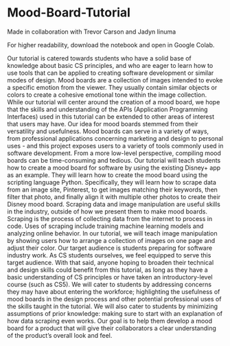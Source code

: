 # Mood-Board-Tutorial
Made in collaboration with Trevor Carson and Jadyn Iinuma

For higher readability, download the notebook and open in Google Colab.

Our tutorial is catered towards students who have a solid base of knowledge about basic CS principles, and who are eager to learn how to use tools that can be applied to creating software development or similar modes of design. Mood boards are a collection of images intended to evoke a specific emotion from the viewer. They usually contain similar objects or colors to create a cohesive emotional tone within the image collection. While our tutorial will center around the creation of a mood board, we hope that the skills and understanding of the APIs (Application Programming Interfaces) used in this tutorial can be extended to other areas of interest that users may have.
	Our idea for mood boards stemmed from their versatility and usefulness. Mood boards can serve in a variety of ways, from professional applications concerning marketing and design to personal uses - and this project exposes users to a variety of tools commonly used in software development. 
  From a more low-level perspective, compiling mood boards can be time-consuming and tedious. Our tutorial will teach students how to create a mood board for software by using the existing Disney+ app as an example. They will learn how to create the mood board using the scripting language Python. Specifically, they will learn how to scrape data from an image site, Pinterest, to get images matching their keywords, then filter that photo, and finally align it with multiple other photos to create their Disney mood board. Scraping data and image manipulation are useful skills in the industry, outside of how we present them to make mood boards. Scraping is the process of collecting data from the internet to process in code. Uses of scraping include training machine learning models and analyzing online behavior. In our tutorial, we will teach image manipulation by showing users how to arrange a collection of images on one page and adjust their color.
  Our target audience is students preparing for software industry work. As CS students ourselves, we feel equipped to serve this target audience. With that said, anyone hoping to broaden their technical and design skills could benefit from this tutorial, as long as they have a basic understanding of CS principles or have taken an introductory-level course (such as CS5). We will cater to students by addressing concerns they may have about entering the workforce; highlighting the usefulness of mood boards in the design process and other potential professional uses of the skills taught in the tutorial. We will also cater to students by minimizing assumptions of prior knowledge: making sure to start with an explanation of how data scraping even works. Our goal is to help them develop a mood board for a product that will give their collaborators a clear understanding of the product’s overall look and feel.

